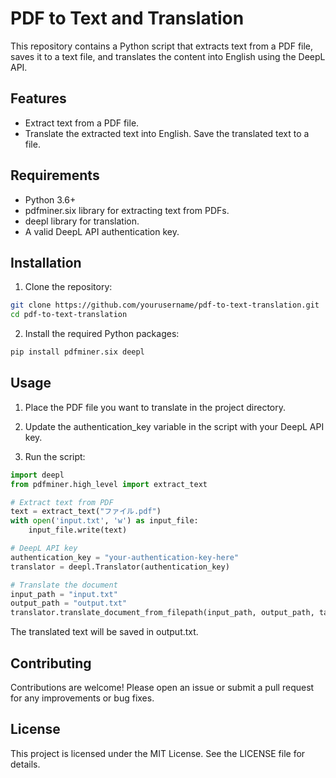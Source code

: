 # PDF to Text and Translation
This repository contains a Python script that extracts text from a PDF file, saves it to a text file, and translates the content into English using the DeepL API.

## Features
- Extract text from a PDF file.
- Translate the extracted text into English.
   Save the translated text to a file.

## Requirements
- Python 3.6+
- pdfminer.six library for extracting text from PDFs.
- deepl library for translation.
- A valid DeepL API authentication key.

## Installation
1. Clone the repository:
```bash
git clone https://github.com/yourusername/pdf-to-text-translation.git
cd pdf-to-text-translation
```
2. Install the required Python packages:
```bash
pip install pdfminer.six deepl
```

## Usage
1. Place the PDF file you want to translate in the project directory.

2. Update the authentication_key variable in the script with your DeepL API key.

3. Run the script:

```python
import deepl
from pdfminer.high_level import extract_text

# Extract text from PDF
text = extract_text("ファイル.pdf")
with open('input.txt', 'w') as input_file:
    input_file.write(text)

# DeepL API key
authentication_key = "your-authentication-key-here"
translator = deepl.Translator(authentication_key)

# Translate the document
input_path = "input.txt"
output_path = "output.txt"
translator.translate_document_from_filepath(input_path, output_path, target_lang='EN-US')
```
The translated text will be saved in output.txt.

## Contributing
Contributions are welcome! Please open an issue or submit a pull request for any improvements or bug fixes.

## License
This project is licensed under the MIT License. See the LICENSE file for details.
